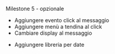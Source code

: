 Milestone 5 - opzionale

<!-- Cancella messaggio: cliccando sul messaggio appare un menu a tendina che permette di cancellare il messaggio selezionato -->

- Aggiungere evento click al messaggio
- Aggiungere menù a tendina al click
- Cambiare display al messaggio

<!-- Visualizzazione ora e ultimo messaggio inviato/ricevuto nella lista dei contatti  -->

- Aggiungere libreria per date
